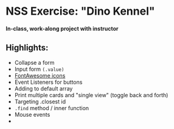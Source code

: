 # NSS Exercise: "Dino Kennel"
#### In-class, work-along project with instructor

## Highlights:
- Collapse a form
- Input form `(.value)`
- [FontAwesome icons](https://fontawesome.com/icons?d=gallery&m=free)
- Event Listeners for buttons
- Adding to default array
- Print multiple cards and "single view" (toggle back and forth)
- Targeting .closest id
- `.find` method / inner function
- Mouse events
- 
